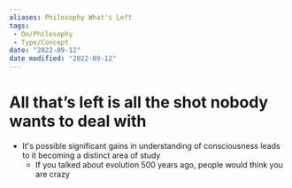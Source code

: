 ```yaml
---
aliases: Philosophy What's Left
tags:
 - On/Philosophy
 - Type/Concept
date: "2022-09-12"
date modified: "2022-09-12"
---
```


# All that’s left is all the shot nobody wants to deal with
- It's possible significant gains in understanding of consciousness leads to it becoming a distinct area of study
	- If you talked about evolution 500 years ago, people would think you are crazy

